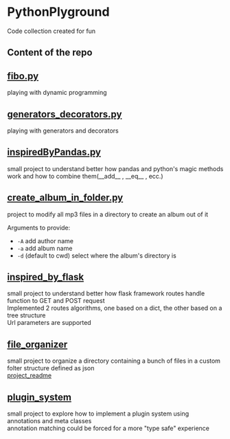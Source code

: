 # PythonPlyground

Code collection created for fun

## Content of the repo

## [fibo.py](https://github.com/FrancescoLuzzi/PythonPlayground/blob/main/fibo.py)

playing with dynamic programming

## [generators_decorators.py](https://github.com/FrancescoLuzzi/PythonPlayground/blob/main/generators_decorators.py)

playing with generators and decorators

## [inspiredByPandas.py](https://github.com/FrancescoLuzzi/PythonPlayground/blob/main/inspiredByPandas.py)

small project to understand better how pandas and python's magic methods work and how to combine them(\_\_add\_\_ , \_\_eq\_\_ , ecc.)

## [create_album_in_folder.py](https://github.com/FrancescoLuzzi/PythonPlayground/blob/main/create_album_in_folder.py)

project to modify all mp3 files in a directory to create an album out of it

Arguments to provide:

- `-A` add author name
- `-a` add album name
- `-d` (default to cwd) select where the album's directory is

## [inspired_by_flask](https://github.com/FrancescoLuzzi/PythonPlayground/blob/main/inspired_by_flask)

small project to understand better how flask framework routes handle function to GET and POST request\
Implemented 2 routes algorithms, one based on a dict, the other based on a tree structure\
Url parameters are supported

## [file_organizer](https://github.com/FrancescoLuzzi/PythonPlayground/blob/main/file_organizer)

small project to organize a directory containing a bunch of files in a custom folter structure defined as json\
[project_readme](https://github.com/FrancescoLuzzi/PythonPlayground/blob/main/file_organizer/README.md)

## [plugin_system](https://github.com/FrancescoLuzzi/PythonPlayground/blob/main/plugin_system)

small project to explore how to implement a plugin system using annotations and meta classes\
annotation matching could be forced for a more "type safe" experience
